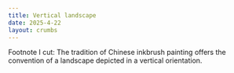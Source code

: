 ```yaml
---
title: Vertical landscape
date: 2025-4-22
layout: crumbs
---
```


Footnote I cut: The tradition of Chinese inkbrush painting offers the convention of a landscape depicted in a vertical orientation. 